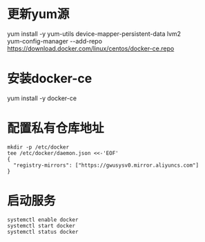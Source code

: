 

# 更新yum源  
yum install -y yum-utils device-mapper-persistent-data lvm2  
yum-config-manager --add-repo  https://download.docker.com/linux/centos/docker-ce.repo

# 安装docker-ce 
yum install -y docker-ce 



# 配置私有仓库地址  
```
mkdir -p /etc/docker
tee /etc/docker/daemon.json <<-'EOF'
{
  "registry-mirrors": ["https://gwusysv0.mirror.aliyuncs.com"]
}
```

# 启动服务
```
systemctl enable docker
systemctl start docker  
systemctl status docker
```

